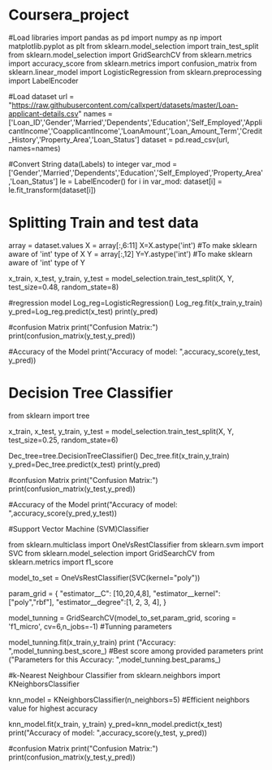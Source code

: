# Coursera_project

#Load libraries
import pandas as pd
import numpy as np
import matplotlib.pyplot as plt
from sklearn.model_selection import train_test_split
from sklearn.model_selection import GridSearchCV
from sklearn.metrics import accuracy_score
from sklearn.metrics import confusion_matrix
from sklearn.linear_model import LogisticRegression
from sklearn.preprocessing import LabelEncoder

#Load dataset
url = "https://raw.githubusercontent.com/callxpert/datasets/master/Loan-applicant-details.csv"
names = ['Loan_ID','Gender','Married','Dependents','Education','Self_Employed','ApplicantIncome','CoapplicantIncome','LoanAmount','Loan_Amount_Term','Credit_History','Property_Area','Loan_Status']
dataset = pd.read_csv(url, names=names)

#Convert String data(Labels) to integer
var_mod = ['Gender','Married','Dependents','Education','Self_Employed','Property_Area','Loan_Status']
le = LabelEncoder()
for i in var_mod:
    dataset[i] = le.fit_transform(dataset[i])

# Splitting Train and test data
array = dataset.values
X = array[:,6:11]
X=X.astype('int')        #To make sklearn aware of 'int' type of X
Y = array[:,12]
Y=Y.astype('int')        #To make sklearn aware of 'int' type of Y

x_train, x_test, y_train, y_test = model_selection.train_test_split(X, Y, test_size=0.48, random_state=8)

#regression model
Log_reg=LogisticRegression()
Log_reg.fit(x_train,y_train)
y_pred=Log_reg.predict(x_test)
print(y_pred)

#confusion Matrix
print("Confusion Matrix:")
print(confusion_matrix(y_test,y_pred))

#Accuracy of the Model
print("Accuracy of model: ",accuracy_score(y_test, y_pred))

# Decision Tree Classifier

from sklearn import tree

x_train, x_test, y_train, y_test = model_selection.train_test_split(X, Y, test_size=0.25, random_state=6)

Dec_tree=tree.DecisionTreeClassifier()
Dec_tree.fit(x_train,y_train)
y_pred=Dec_tree.predict(x_test)
print(y_pred)

#confusion Matrix
print("Confusion Matrix:")
print(confusion_matrix(y_test,y_pred))

#Accuracy of the Model
print("Accuracy of model: ",accuracy_score(y_pred,y_test))

#Support Vector Machine (SVM)Classifier

from sklearn.multiclass import OneVsRestClassifier
from sklearn.svm import SVC
from sklearn.model_selection import GridSearchCV
from sklearn.metrics import f1_score

model_to_set = OneVsRestClassifier(SVC(kernel="poly"))

param_grid = {
    "estimator__C": [10,20,4,8],
    "estimator__kernel": ["poly","rbf"],
    "estimator__degree":[1, 2, 3, 4],
}

model_tunning = GridSearchCV(model_to_set,param_grid, scoring = 'f1_micro', cv=6,n_jobs=-1) #Tunning parameters


model_tunning.fit(x_train,y_train)
print ("Accuracy: ",model_tunning.best_score_)   #Best score among provided parameters
print ("Parameters for this Accuracy: ",model_tunning.best_params_)

#k-Nearest Neighbour Classifier
from sklearn.neighbors import KNeighborsClassifier 

knn_model = KNeighborsClassifier(n_neighbors=5)   #Efficient neighbors value for highest accuracy
  
knn_model.fit(x_train, y_train) 
y_pred=knn_model.predict(x_test)
print("Accuracy of model: ",accuracy_score(y_test, y_pred))

#confusion Matrix
print("Confusion Matrix:")
print(confusion_matrix(y_test,y_pred))
